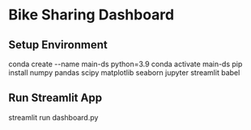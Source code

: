 # Bike Sharing Dashboard

## Setup Environment

conda create --name main-ds python=3.9
conda activate main-ds
pip install numpy pandas scipy matplotlib seaborn jupyter streamlit babel

## Run Streamlit App

streamlit run dashboard.py
